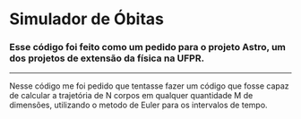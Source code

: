 # Simulador de Óbitas

### Esse código foi feito como um pedido para o projeto Astro, um dos projetos de extensão da física na UFPR.

---

Nesse código me foi pedido que tentasse fazer um código que fosse capaz de calcular a trajetória de N corpos em qualquer quantidade M de dimensões, utilizando o metodo de Euler para os intervalos de tempo.
